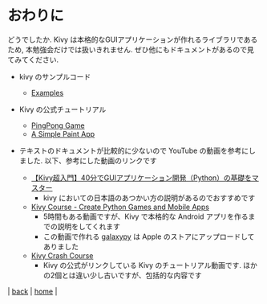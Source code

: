 # おわりに
どうでしたか. Kivy は本格的なGUIアプリケーションが作れるライブラリであるため, 本勉強会だけでは扱いきれません. ぜひ他にもドキュメントがあるので見てみてください.

* kivy のサンプルコード
    * [Examples](https://kivy.org/doc/stable/examples/index.html)

* Kivy の公式チュートリアル
    * [PingPong Game](https://kivy.org/doc/stable/tutorials/pong.html)
    * [A Simple Paint App](https://kivy.org/doc/stable/tutorials/firstwidget.html)

* テキストのドキュメントが比較的に少ないので YouTube の動画を参考にしました. 以下、参考にした動画のリンクです
    * [【Kivy超入門】40分でGUIアプリケーション開発（Python）の基礎をマスター](https://www.youtube.com/watch?v=usbEwmOIhwo)
        * kivy においての日本語のあつかい方の説明があるのでおすすめです
    * [Kivy Course - Create Python Games and Mobile Apps](https://www.youtube.com/watch?v=l8Imtec4ReQ)
        * 5時間もある動画ですが、Kivy で本格的な Android アプリを作るまでの説明をしてくれます
        * この動画で作れる [galaxypy](https://apps.apple.com/in/app/galaxypy/id1540569491) は Apple のストアにアップロードしてありました
    * [Kivy Crash Course](https://www.youtube.com/watch?v=F7UKmK9eQLY&list=PLdNh1e1kmiPP4YApJm8ENK2yMlwF1_edq)
        * Kivy の公式がリンクしている Kivy のチュートリアル動画です. ほかの2個とは違い少し古いですが、包括的な内容です

|
[back](/documents/09_createsampleapp)
|
[home](https://github.com/shingenpy/kivy_workshop)
|
